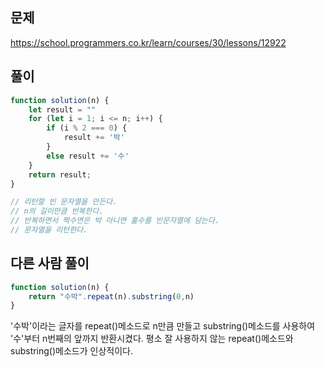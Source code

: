 ## 문제
https://school.programmers.co.kr/learn/courses/30/lessons/12922
## 풀이
```javascript
function solution(n) {
    let result = ""
    for (let i = 1; i <= n; i++) {
        if (i % 2 === 0) {
            result += '박'
        }
        else result += '수'
    }
    return result;
}

// 리턴할 빈 문자열을 만든다.
// n의 길이만큼 반복한다.
// 반복하면서 짝수면은 박 아니면 홀수를 빈문자열에 담는다.
// 문자열을 리턴한다.
```
## 다른 사람 풀이
```javascript
function solution(n) {
    return "수박".repeat(n).substring(0,n)
}
```
'수박'이라는 글자를 repeat()메소드로 n만큼 만들고 substring()메소드를 사용하여 '수'부터 n번째의 앞까지 반환시켰다.
평소 잘 사용하지 않는 repeat()메소드와 substring()메소드가 인상적이다.
